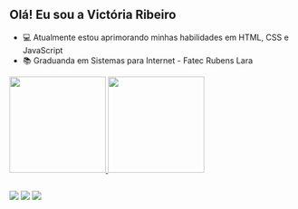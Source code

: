 ## Olá! Eu sou a Victória Ribeiro

- 💻 Atualmente estou aprimorando minhas habilidades em HTML, CSS e JavaScript
- 📚 Graduanda em Sistemas para Internet - Fatec Rubens Lara

<div>
	<a href="https://github.com/viclsr">
  	<img height="170em" src="https://github-readme-stats.vercel.app/api?username=viclsr&show_icons=true&theme=dracula&include_all_commits=true&count_private=true"/>
  	<img height="170em" src="https://github-readme-stats.vercel.app/api/top-langs/?username=viclsr&layout=compact&langs_count=7&theme=dracula"/>
</div>

##
	
<div>
  	<a href="https://instagram.com/v.l.s.r" target="_blank"><img src="https://img.shields.io/badge/-Instagram-%23E4405F?style=for-the-badge&logo=instagram&logoColor=white" target="_blank"></a>
  	<a href = "mailto:victorialsr0112@gmail.com"><img src="https://img.shields.io/badge/-Gmail-%23333?style=for-the-badge&logo=gmail&logoColor=white" target="_blank"></a>
  	<a href="https://www.linkedin.com/in/victorialsr" target="_blank"><img src="https://img.shields.io/badge/-LinkedIn-%230077B5?style=for-the-badge&logo=linkedin&logoColor=white" target="_blank"></a> 
</div>
